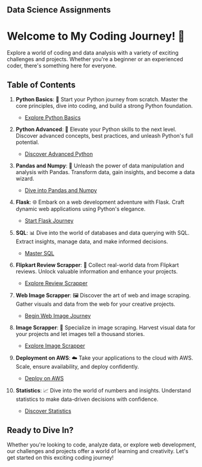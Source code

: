 ## Data Science Assignments
# Welcome to My Coding Journey! 🚀

Explore a world of coding and data analysis with a variety of exciting challenges and projects. Whether you're a beginner or an experienced coder, there's something here for everyone.

## Table of Contents

1. **Python Basics**: 🚀 Start your Python journey from scratch. Master the core principles, dive into coding, and build a strong Python foundation.
   - [Explore Python Basics](https://github.com/Adi3042/Python-Basic)

2. **Python Advanced**: 🌟 Elevate your Python skills to the next level. Discover advanced concepts, best practices, and unleash Python's full potential.
   - [Discover Advanced Python](https://github.com/Adi3042/Advanced_Python)

3. **Pandas and Numpy**: 🐼 Unleash the power of data manipulation and analysis with Pandas. Transform data, gain insights, and become a data wizard.
   - [Dive into Pandas and Numpy](https://github.com/Adi3042/Pandas)

4. **Flask**: 🌐 Embark on a web development adventure with Flask. Craft dynamic web applications using Python's elegance.
   - [Start Flask Journey](https://github.com/Adi3042/Flask)

5. **SQL**: 📊 Dive into the world of databases and data querying with SQL. Extract insights, manage data, and make informed decisions.
   - [Master SQL](https://github.com/Adi3042/SQL)

6. **Flipkart Review Scrapper**: 📝 Collect real-world data from Flipkart reviews. Unlock valuable information and enhance your projects.
   - [Explore Review Scrapper](https://github.com/Adi3042/flip_review_scrapper)

7. **Web Image Scrapper**: 🖼️ Discover the art of web and image scraping. Gather visuals and data from the web for your creative projects.
   - [Begin Web Image Journey](https://github.com/Adi3042/WEB_and_IMAGE_scrapping)

8. **Image Scrapper**: 📸 Specialize in image scraping. Harvest visual data for your projects and let images tell a thousand stories.
   - [Explore Image Scrapper](https://github.com/Adi3042/Image_scrapper)

9. **Deployment on AWS**: ☁️ Take your applications to the cloud with AWS. Scale, ensure availability, and deploy confidently.
   - [Deploy on AWS](https://github.com/Adi3042/Deployement_AWS)

10. **Statistics**: 📈 Dive into the world of numbers and insights. Understand statistics to make data-driven decisions with confidence.
    - [Discover Statistics](https://github.com/Adi3042/Statistics)


## Ready to Dive In?

Whether you're looking to code, analyze data, or explore web development, our challenges and projects offer a world of learning and creativity. Let's get started on this exciting coding journey!

